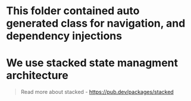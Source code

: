 #  This folder contained auto generated class for navigation, and dependency injections
# We use stacked state managment architecture
  > Read more about stacked - https://pub.dev/packages/stacked



